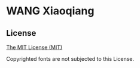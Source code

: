 # WANG Xiaoqiang

## License

[The MIT License (MIT)](http://opensource.org/licenses/MIT)

Copyrighted fonts are not subjected to this License.


